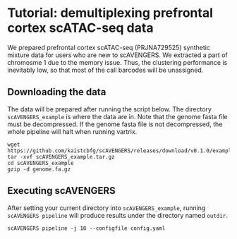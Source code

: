 # Tutorial: demultiplexing prefrontal cortex scATAC-seq data
We prepared prefrontal cortex scATAC-seq (PRJNA729525) synthetic mixture data for users who are new to scAVENGERS. We extracted a part of chromosme 1 due to the memory issue. Thus, the clustering performance is inevitably low, so that most of the call barcodes will be unassigned.
## Downloading the data
The data will be prepared after running the script below. The directory `scAVENGERS_example` is where the data are in. Note that the genome fasta file must be decompressed. If the genome fasta file is not decompressed, the whole pipeline will halt when running vartrix.
```
wget https://github.com/kaistcbfg/scAVENGERS/releases/download/v0.1.0/examples.tar.gz
tar -xvf scAVENGERS_example.tar.gz
cd scAVENGERS_example
gzip -d genome.fa.gz
```
## Executing scAVENGERS
After setting your current directory into `scAVENGERS_example`, running `scAVENGERS pipeline` will produce results under the directory named `outdir`.
```
scAVENGERS pipeline -j 10 --configfile config.yaml
```